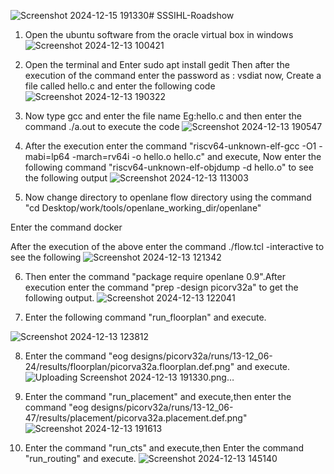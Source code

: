 ![Screenshot 2024-12-15 191330](https://github.com/user-attachments/assets/cfab700c-b71e-45e5-bae3-3501869e6b9a)# SSSIHL-Roadshow


1. Open the ubuntu software from the oracle virtual box in windows
 ![Screenshot 2024-12-13 100421](https://github.com/user-attachments/assets/5690b11a-d717-481a-b6af-368104176789)
2. Open the terminal and Enter sudo apt install gedit
Then after the execution of the command enter the password as : vsdiat
now, Create a file called hello.c and enter the following code
![Screenshot 2024-12-13 190322](https://github.com/user-attachments/assets/dcd06d9a-e554-4ad8-8d87-7df0c40ce96b)

3. Now type gcc and enter the file name Eg:hello.c
and then enter the command ./a.out to execute the code
![Screenshot 2024-12-13 190547](https://github.com/user-attachments/assets/4632d539-ff69-4371-8a37-2f984ae0ab06)

4. After the execution enter the command "riscv64-unknown-elf-gcc -O1 -mabi=lp64 -march=rv64i -o hello.o hello.c" and execute, Now enter the following command "riscv64-unknown-elf-objdump -d hello.o" to see the following output
![Screenshot 2024-12-13 113003](https://github.com/user-attachments/assets/23408976-7d7b-40db-aa80-68e1f70fcbf2)

5. Now change directory to openlane flow directory using the command "cd Desktop/work/tools/openlane_working_dir/openlane"

Enter the command docker

After the execution of the above enter the command ./flow.tcl -interactive to see the following
![Screenshot 2024-12-13 121342](https://github.com/user-attachments/assets/0253f00a-0fa3-4b82-a4c0-843f83a66075)

6. Then enter the command "package require openlane 0.9".After execution enter the command "prep -design picorv32a" to get the following output.
![Screenshot 2024-12-13 122041](https://github.com/user-attachments/assets/e9d3d627-361b-4b12-9d6d-d08240557397)

7. Enter the following command "run_floorplan" and execute. 

![Screenshot 2024-12-13 123812](https://github.com/user-attachments/assets/ee14d425-f633-49ba-a4db-c48b71aae03a)

8. Enter the command "eog designs/picorv32a/runs/13-12_06-24/results/floorplan/picorva32a.floorplan.def.png" and execute.
![Uploading Screenshot 2024-12-13 191330.png…]()

9. Enter the command "run_placement" and execute,then enter the command "eog designs/picorv32a/runs/13-12_06-47/results/placement/picorva32a.placement.def.png"
![Screenshot 2024-12-13 191613](https://github.com/user-attachments/assets/6ffb9076-f9df-47e2-9f6b-f1d25c1d6884)

10. Enter the command "run_cts" and execute,then Enter the command "run_routing" and execute.
![Screenshot 2024-12-13 145140](https://github.com/user-attachments/assets/c6bf45f3-5382-4800-b68a-f224081ca90d)




